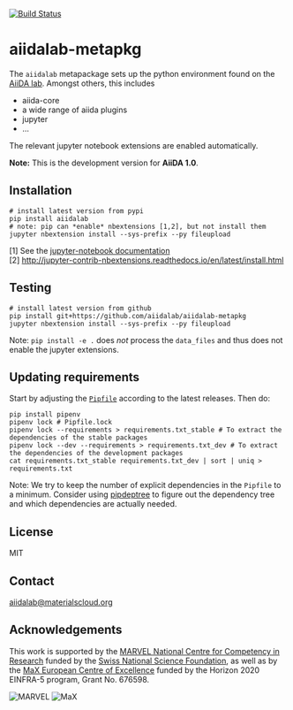 [![Build Status](https://travis-ci.org/aiidalab/aiidalab-metapkg.svg?branch=master)](https://travis-ci.org/aiidalab/aiidalab-metapkg)

# aiidalab-metapkg

The `aiidalab` metapackage sets up the python environment found on the 
[AiiDA lab](https://aiidalab.materialscloud.org).
Amongst others, this includes

 * aiida-core
 * a wide range of aiida plugins
 * jupyter
 * ...

The relevant jupyter notebook extensions are enabled automatically.

**Note:** This is the development version for **AiiDA 1.0**.

## Installation

```
# install latest version from pypi
pip install aiidalab
# note: pip can *enable* nbextensions [1,2], but not install them
jupyter nbextension install --sys-prefix --py fileupload        
```
[1] See the [jupyter-notebook documentation](http://jupyter-notebook.readthedocs.io/en/stable/examples/Notebook/Distributing%20Jupyter%20Extensions%20as%20Python%20Packages.html#Automatically-enabling-a-server-extension-and-nbextension)  
[2] http://jupyter-contrib-nbextensions.readthedocs.io/en/latest/install.html

## Testing

```
# install latest version from github
pip install git+https://github.com/aiidalab/aiidalab-metapkg
jupyter nbextension install --sys-prefix --py fileupload        
```

Note: `pip install -e .` does *not* process the `data_files` and thus does not enable the jupyter extensions.

## Updating requirements

Start by adjusting the [`Pipfile`](Pipfile) according to the latest releases.
Then do:
```
pip install pipenv
pipenv lock # Pipfile.lock
pipenv lock --requirements > requirements.txt_stable # To extract the dependencies of the stable packages
pipenv lock --dev --requirements > requirements.txt_dev # To extract the dependencies of the development packages
cat requirements.txt_stable requirements.txt_dev | sort | uniq > requirements.txt
```

Note: We try to keep the number of explicit dependencies in the `Pipfile` to a minimum.
Consider using [pipdeptree](https://pypi.org/project/pipdeptree/) to figure out the dependency tree and which dependencies are actually needed.

## License

MIT

## Contact

aiidalab@materialscloud.org

## Acknowledgements

This work is supported by the [MARVEL National Centre for Competency in Research](<http://nccr-marvel.ch>)
funded by the [Swiss National Science Foundation](<http://www.snf.ch/en>), as well as by the [MaX
European Centre of Excellence](<http://www.max-centre.eu/>) funded by the Horizon 2020 EINFRA-5 program,
Grant No. 676598.

![MARVEL](miscellaneous/logos/MARVEL.png)
![MaX](miscellaneous/logos/MaX.png)

